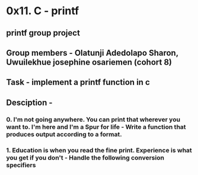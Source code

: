 # 0x11. C - printf

## printf group project
## Group members - Olatunji Adedolapo Sharon, Uwuilekhue josephine osariemen (cohort 8)
## Task - implement a printf function in c
## Desciption -
###	0. I'm not going anywhere. You can print that wherever you want to. I'm here and I'm a Spur for life - Write a function that produces output according to a format.
###	1. Education is when you read the fine print. Experience is what you get if you don't - Handle the following conversion specifiers
